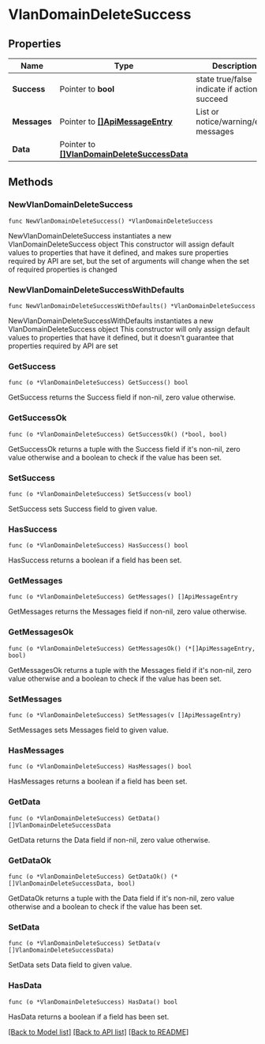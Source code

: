 # VlanDomainDeleteSuccess

## Properties

Name | Type | Description | Notes
------------ | ------------- | ------------- | -------------
**Success** | Pointer to **bool** | state true/false indicate if action succeed | [optional] 
**Messages** | Pointer to [**[]ApiMessageEntry**](ApiMessageEntry.md) | List or notice/warning/error messages | [optional] 
**Data** | Pointer to [**[]VlanDomainDeleteSuccessData**](VlanDomainDeleteSuccessData.md) |  | [optional] 

## Methods

### NewVlanDomainDeleteSuccess

`func NewVlanDomainDeleteSuccess() *VlanDomainDeleteSuccess`

NewVlanDomainDeleteSuccess instantiates a new VlanDomainDeleteSuccess object
This constructor will assign default values to properties that have it defined,
and makes sure properties required by API are set, but the set of arguments
will change when the set of required properties is changed

### NewVlanDomainDeleteSuccessWithDefaults

`func NewVlanDomainDeleteSuccessWithDefaults() *VlanDomainDeleteSuccess`

NewVlanDomainDeleteSuccessWithDefaults instantiates a new VlanDomainDeleteSuccess object
This constructor will only assign default values to properties that have it defined,
but it doesn't guarantee that properties required by API are set

### GetSuccess

`func (o *VlanDomainDeleteSuccess) GetSuccess() bool`

GetSuccess returns the Success field if non-nil, zero value otherwise.

### GetSuccessOk

`func (o *VlanDomainDeleteSuccess) GetSuccessOk() (*bool, bool)`

GetSuccessOk returns a tuple with the Success field if it's non-nil, zero value otherwise
and a boolean to check if the value has been set.

### SetSuccess

`func (o *VlanDomainDeleteSuccess) SetSuccess(v bool)`

SetSuccess sets Success field to given value.

### HasSuccess

`func (o *VlanDomainDeleteSuccess) HasSuccess() bool`

HasSuccess returns a boolean if a field has been set.

### GetMessages

`func (o *VlanDomainDeleteSuccess) GetMessages() []ApiMessageEntry`

GetMessages returns the Messages field if non-nil, zero value otherwise.

### GetMessagesOk

`func (o *VlanDomainDeleteSuccess) GetMessagesOk() (*[]ApiMessageEntry, bool)`

GetMessagesOk returns a tuple with the Messages field if it's non-nil, zero value otherwise
and a boolean to check if the value has been set.

### SetMessages

`func (o *VlanDomainDeleteSuccess) SetMessages(v []ApiMessageEntry)`

SetMessages sets Messages field to given value.

### HasMessages

`func (o *VlanDomainDeleteSuccess) HasMessages() bool`

HasMessages returns a boolean if a field has been set.

### GetData

`func (o *VlanDomainDeleteSuccess) GetData() []VlanDomainDeleteSuccessData`

GetData returns the Data field if non-nil, zero value otherwise.

### GetDataOk

`func (o *VlanDomainDeleteSuccess) GetDataOk() (*[]VlanDomainDeleteSuccessData, bool)`

GetDataOk returns a tuple with the Data field if it's non-nil, zero value otherwise
and a boolean to check if the value has been set.

### SetData

`func (o *VlanDomainDeleteSuccess) SetData(v []VlanDomainDeleteSuccessData)`

SetData sets Data field to given value.

### HasData

`func (o *VlanDomainDeleteSuccess) HasData() bool`

HasData returns a boolean if a field has been set.


[[Back to Model list]](../README.md#documentation-for-models) [[Back to API list]](../README.md#documentation-for-api-endpoints) [[Back to README]](../README.md)


